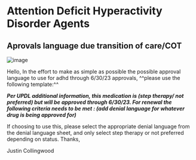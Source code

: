 # Attention Deficit Hyperactivity Disorder Agents


## Aprovals language due transition of care/COT

![image](adhd.png)

Hello,
In the effort to make as simple as possible the possible approval language to use for adhd through 6/30/23 approvals, ^^please use the following template:^^

***Per UPDL additional information, this medication is (step therapy/ not preferred) but will be approved through 6/30/23. For renewal the following criteria needs to be met : (add denial language for whatever drug is being approved for)***

If choosing to use this, please select the appropriate denial language from the denial language sheet, and only select step therapy or not preferred depending on status.
Thanks,

Justin Collingwood
